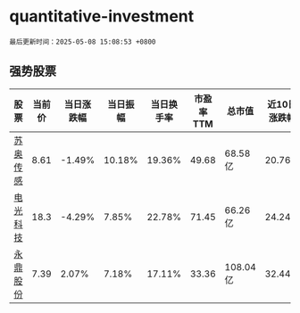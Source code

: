# quantitative-investment

`最后更新时间：2025-05-08 15:08:53 +0800`

## 强势股票

|股票|当前价|当日涨跌幅|当日振幅|当日换手率|市盈率TTM|总市值|近10日涨跌幅|
|----|----|----|----|----|----|----|----|
|[苏奥传感](https://xueqiu.com/S/SZ300507)|8.61|-1.49%|10.18%|19.36%|49.68|68.58亿|20.76%|
|[电光科技](https://xueqiu.com/S/SZ002730)|18.3|-4.29%|7.85%|22.78%|71.45|66.26亿|24.24%|
|[永鼎股份](https://xueqiu.com/S/SH600105)|7.39|2.07%|7.18%|17.11%|33.36|108.04亿|32.44%|
